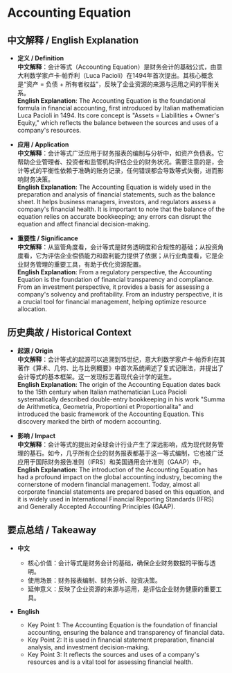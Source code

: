 # Accounting Equation

## 中文解释 / English Explanation

* **定义 / Definition**  
  **中文解释**：会计等式（Accounting Equation）是财务会计的基础公式，由意大利数学家卢卡·帕乔利（Luca Pacioli）在1494年首次提出。其核心概念是“资产 = 负债 + 所有者权益”，反映了企业资源的来源与运用之间的平衡关系。  
  **English Explanation**: The Accounting Equation is the foundational formula in financial accounting, first introduced by Italian mathematician Luca Pacioli in 1494. Its core concept is "Assets = Liabilities + Owner's Equity," which reflects the balance between the sources and uses of a company's resources.

* **应用 / Application**  
  **中文解释**：会计等式广泛应用于财务报表的编制与分析中，如资产负债表。它帮助企业管理者、投资者和监管机构评估企业的财务状况。需要注意的是，会计等式的平衡性依赖于准确的账务记录，任何错误都会导致等式失衡，进而影响财务决策。  
  **English Explanation**: The Accounting Equation is widely used in the preparation and analysis of financial statements, such as the balance sheet. It helps business managers, investors, and regulators assess a company's financial health. It is important to note that the balance of the equation relies on accurate bookkeeping; any errors can disrupt the equation and affect financial decision-making.

* **重要性 / Significance**  
  **中文解释**：从监管角度看，会计等式是财务透明度和合规性的基础；从投资角度看，它为评估企业偿债能力和盈利能力提供了依据；从行业角度看，它是企业财务管理的重要工具，有助于优化资源配置。  
  **English Explanation**: From a regulatory perspective, the Accounting Equation is the foundation of financial transparency and compliance. From an investment perspective, it provides a basis for assessing a company's solvency and profitability. From an industry perspective, it is a crucial tool for financial management, helping optimize resource allocation.

## 历史典故 / Historical Context

* **起源 / Origin**  
  **中文解释**：会计等式的起源可以追溯到15世纪，意大利数学家卢卡·帕乔利在其著作《算术、几何、比与比例概要》中首次系统阐述了复式记账法，并提出了会计等式的基本框架。这一发现标志着现代会计学的诞生。  
  **English Explanation**: The origin of the Accounting Equation dates back to the 15th century when Italian mathematician Luca Pacioli systematically described double-entry bookkeeping in his work "Summa de Arithmetica, Geometria, Proportioni et Proportionalita" and introduced the basic framework of the Accounting Equation. This discovery marked the birth of modern accounting.

* **影响 / Impact**  
  **中文解释**：会计等式的提出对全球会计行业产生了深远影响，成为现代财务管理的基石。如今，几乎所有企业的财务报表都基于这一等式编制，它也被广泛应用于国际财务报告准则（IFRS）和美国通用会计准则（GAAP）中。  
  **English Explanation**: The introduction of the Accounting Equation has had a profound impact on the global accounting industry, becoming the cornerstone of modern financial management. Today, almost all corporate financial statements are prepared based on this equation, and it is widely used in International Financial Reporting Standards (IFRS) and Generally Accepted Accounting Principles (GAAP).

## 要点总结 / Takeaway

* **中文**  
  - 核心价值：会计等式是财务会计的基础，确保企业财务数据的平衡与透明。  
  - 使用场景：财务报表编制、财务分析、投资决策。  
  - 延伸意义：反映了企业资源的来源与运用，是评估企业财务健康的重要工具。

* **English**  
  - Key Point 1: The Accounting Equation is the foundation of financial accounting, ensuring the balance and transparency of financial data.  
  - Key Point 2: It is used in financial statement preparation, financial analysis, and investment decision-making.  
  - Key Point 3: It reflects the sources and uses of a company's resources and is a vital tool for assessing financial health.